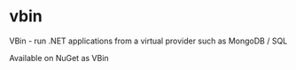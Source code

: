vbin
====

VBin - run .NET applications from a virtual provider such as MongoDB / SQL

Available on NuGet as VBin
